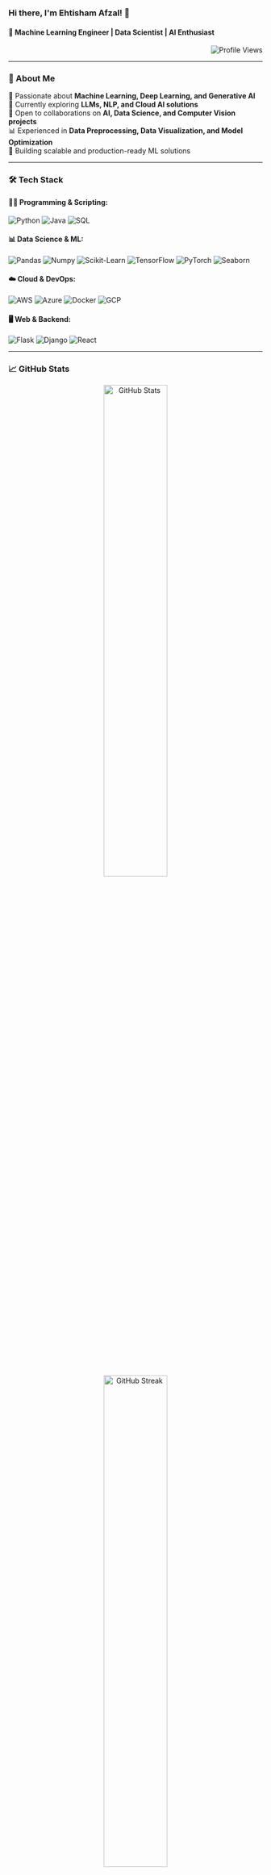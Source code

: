 ### Hi there, I'm **Ehtisham Afzal**! 👋
#### 🚀 Machine Learning Engineer | Data Scientist | AI Enthusiast  

<p align="right">
  <img src="[https://www.google.com/url?sa=i&url=https%3A%2F%2Fwww.expressanalytics.com%2Fblog%2Fmachine-learning-techniques-guide%2F&psig=AOvVaw1p7i6g_0ZhM1O1DezYoyHV&ust=1739359764180000&source=images&cd=vfe&opi=89978449&ved=0CBQQjRxqFwoTCMD2k5jCu4sDFQAAAAAdAAAAABAE](https://plus.unsplash.com/premium_photo-1682124651258-410b25fa9dc0?q=80&w=1621&auto=format&fit=crop&ixlib=rb-4.0.3&ixid=M3wxMjA3fDB8MHxwaG90by1wYWdlfHx8fGVufDB8fHx8fA%3D%3D)" alt="Profile Views" />
</p>

---

### 🌟 About Me
🔭 Passionate about **Machine Learning, Deep Learning, and Generative AI**  
🌱 Currently exploring **LLMs, NLP, and Cloud AI solutions**  
👯 Open to collaborations on **AI, Data Science, and Computer Vision projects**  
📊 Experienced in **Data Preprocessing, Data Visualization, and Model Optimization**  
🎯 Building scalable and production-ready ML solutions  

---

### 🛠️ Tech Stack

#### 👨‍💻 Programming & Scripting:
![Python](https://img.shields.io/badge/-Python-3776AB?style=flat&logo=python&logoColor=white)
![Java](https://img.shields.io/badge/-Java-007396?style=flat&logo=java&logoColor=white)
![SQL](https://img.shields.io/badge/-SQL-4479A1?style=flat&logo=postgresql&logoColor=white)

#### 📊 Data Science & ML:
![Pandas](https://img.shields.io/badge/-Pandas-150458?style=flat&logo=pandas)
![Numpy](https://img.shields.io/badge/-NumPy-013243?style=flat&logo=numpy)
![Scikit-Learn](https://img.shields.io/badge/-Scikit%20Learn-F7931E?style=flat&logo=scikitlearn&logoColor=white)
![TensorFlow](https://img.shields.io/badge/-TensorFlow-FF6F00?style=flat&logo=tensorflow&logoColor=white)
![PyTorch](https://img.shields.io/badge/-PyTorch-EE4C2C?style=flat&logo=pytorch&logoColor=white)
![Seaborn](https://img.shields.io/badge/-Seaborn-009688?style=flat&logoColor=white)

#### ☁️ Cloud & DevOps:
![AWS](https://img.shields.io/badge/-AWS-232F3E?style=flat&logo=amazonaws)
![Azure](https://img.shields.io/badge/-Azure-0078D4?style=flat&logo=microsoftazure)
![Docker](https://img.shields.io/badge/-Docker-2496ED?style=flat&logo=docker&logoColor=white)
![GCP](https://img.shields.io/badge/-GCP-4285F4?style=flat&logo=googlecloud&logoColor=white)

#### 🖥️ Web & Backend:
![Flask](https://img.shields.io/badge/-Flask-000000?style=flat&logo=flask&logoColor=white)
![Django](https://img.shields.io/badge/-Django-092E20?style=flat&logo=django&logoColor=white)
![React](https://img.shields.io/badge/-React-61DAFB?style=flat&logo=react&logoColor=white)

---

### 📈 GitHub Stats
<p align="center">
  <img src="https://github-readme-stats.vercel.app/api?username=ehtisham1053&show_icons=true&theme=radical" alt="GitHub Stats" width="50%"/>
</p>
<p align="center">
  <img src="https://github-readme-streak-stats.herokuapp.com/?user=ehtisham1053&theme=radical" alt="GitHub Streak" width="50%"/>
</p>

---

### 📬 Connect With Me:

[![Gmail](https://img.shields.io/badge/Gmail-D14836?style=flat&logo=gmail&logoColor=white)](mailto:2020n08248@gmail.com)
[![LinkedIn](https://img.shields.io/badge/LinkedIn-0A66C2?style=flat&logo=linkedin&logoColor=white)](https://linkedin.com/in/yourprofile)
[![Instagram](https://img.shields.io/badge/Instagram-E4405F?style=flat&logo=instagram&logoColor=white)](https://instagram.com/chauhdry_ehtisham09)

---

### 💡 Fun Fact
🔥 I love working on AI-driven automation & real-world problem-solving!  
🎯 Always curious about new AI breakthroughs!

---

🔗 **Check out my latest projects & repositories!** 🚀
